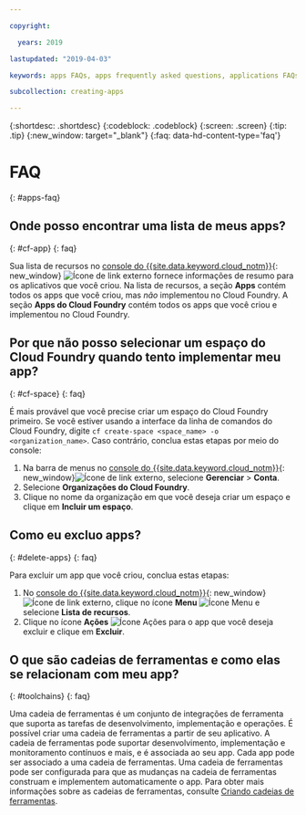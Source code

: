 ```yaml
---

copyright:

  years: 2019

lastupdated: "2019-04-03"

keywords: apps FAQs, apps frequently asked questions, applications FAQs, applications frequently asked questions

subcollection: creating-apps

---
```


{:shortdesc: .shortdesc}
{:codeblock: .codeblock}
{:screen: .screen}
{:tip: .tip}
{:new_window: target="_blank"}
{:faq: data-hd-content-type='faq'}


# FAQ
{: #apps-faq}

## Onde posso encontrar uma lista de meus apps?
{: #cf-app}
{: faq}

Sua lista de recursos no [console do {{site.data.keyword.cloud_notm}}](https://{DomainName}){: new_window} ![Ícone de link externo](../icons/launch-glyph.svg "Ícone de link externo") fornece informações de resumo para os aplicativos que você criou. Na lista de recursos, a seção **Apps** contém todos os apps que você criou, mas *não* implementou no Cloud Foundry. A seção **Apps do Cloud Foundry** contém todos os apps que você criou e implementou no Cloud Foundry.

## Por que não posso selecionar um espaço do Cloud Foundry quando tento implementar meu app?
{: #cf-space}
{: faq}

É mais provável que você precise criar um espaço do Cloud Foundry primeiro. Se você estiver usando a interface da linha de comandos do Cloud Foundry, digite `cf create-space <space_name> -o <organization_name>`. Caso contrário, conclua estas etapas por meio do console:

1. Na barra de menus no [console do {{site.data.keyword.cloud_notm}}](https://{DomainName}){: new_window}![Ícone de link externo](../icons/launch-glyph.svg "Ícone de link externo"), selecione **Gerenciar** > **Conta**.
2. Selecione **Organizações do Cloud Foundry**.
3. Clique no nome da organização em que você deseja criar um espaço e clique em **Incluir um espaço**.

## Como eu excluo apps?
{: #delete-apps}
{: faq}

Para excluir um app que você criou, conclua estas etapas:

1. No [console do {{site.data.keyword.cloud_notm}}](https://{DomainName}){: new_window} ![Ícone de link externo](../icons/launch-glyph.svg "Ícone de link externo"), clique no ícone **Menu** ![Ícone Menu](../icons/icon_hamburger.svg) e selecione **Lista de recursos**.
2. Clique no ícone **Ações** ![Ícone Ações](../icons/action-menu-icon.svg) para o app que você deseja excluir e clique em **Excluir**.

## O que são cadeias de ferramentas e como elas se relacionam com meu app?
{: #toolchains}
{: faq}

Uma cadeia de ferramentas é um conjunto de integrações de ferramenta que suporta as tarefas de desenvolvimento, implementação e operações. É possível criar uma cadeia de ferramentas a partir de seu aplicativo. A cadeia de
ferramentas pode suportar desenvolvimento, implementação e monitoramento contínuos e mais, e é associada ao seu app. Cada app pode ser
associado a uma cadeia de ferramentas. Uma cadeia de ferramentas pode ser configurada para que as mudanças na cadeia de ferramentas construam e implementem automaticamente o app. Para obter mais informações sobre as cadeias de ferramentas, consulte [Criando cadeias de ferramentas](/docs/services/ContinuousDelivery?topic=ContinuousDelivery-toolchains_getting_started).

